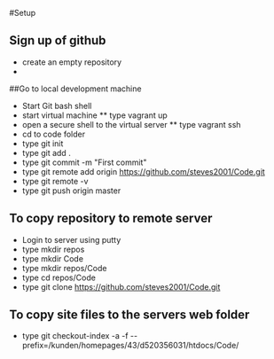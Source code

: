 #Setup

## Sign up of github

* create an empty repository
* 

##Go to local development machine 

* Start Git bash shell
* start virtual machine
** type vagrant up
* open a secure shell to the virtual server
** type vagrant ssh
* cd to code folder
* type git init
* type git add .
* type git commit -m "First commit"
* type git remote add origin https://github.com/steves2001/Code.git
* type git remote -v
* type git push origin master

## To copy repository to remote server

* Login to server using putty
* type mkdir repos
* type mkdir Code
* type mkdir repos/Code
* type cd repos/Code
* type git clone https://github.com/steves2001/Code.git

## To copy site files to the servers web folder

* type git checkout-index -a -f --prefix=/kunden/homepages/43/d520356031/htdocs/Code/
